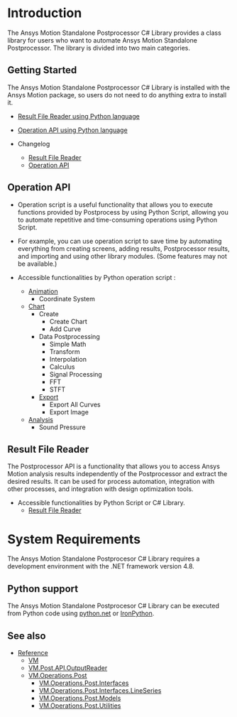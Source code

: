 # Introduction
The Ansys Motion Standalone Postprocessor C# Library provides a class library for users who want to automate Ansys Motion Standalone Postprocessor.
The library is divided into two main categories.

## Getting Started
The Ansys Motion Standalone Postprocessor C# Library is installed with the Ansys Motion package, so users do not need to do anything extra to install it.

* [Result File Reader using Python language](getting_started_result_file_reader_using_py.md)
* [Operation API using Python language](getting_started_operation_api_using_py.md)

* Changelog
	* [Result File Reader](changelog_result_file_reader_api.md)
	* [Operation API](changelog_operation_api.md)

## Operation API
* Operation script is a useful functionality that allows you to execute functions provided by Postprocess by using Python Script, allowing you to automate repetitive and time-consuming operations using Python Script.
 
* For example, you can use operation script to save time by automating everything from creating screens, adding results, Postprocessor results, and importing and using other library modules. (Some features may not be available.)
 
* Accessible functionalities by Python operation script	:
	* [Animation](example_animation_for_operation_api.md)
		* Coordinate System
	* [Chart](example_chart_for_operation_api.md)
		* Create	
			* Create Chart
			* Add Curve
		* Data Postprocessing 
			* Simple Math
			* Transform
			* Interpolation
			* Calculus
			* Signal Processing
			* FFT
			* STFT
		* [Export](example_export_for_operation_api.md)
			* Export All Curves
			* Export Image
	* [Analysis](example_analysis_for_operation_api.md)
		* Sound Pressure

## Result File Reader
The Postprocessor API is a functionality that allows you to access Ansys Motion analysis results independently of the Postprocessor and extract the desired results. It can be used for process automation, integration with other processes, and integration with design optimization tools.
 * Accessible functionalities by Python Script or C# Library.
	* [Result File Reader](example_result_file_reader.md)

# System Requirements
The Ansys Motion Standalone Postprocesor C# Library requires a development environment with the .NET framework version 4.8.

## Python support
The Ansys Motion Standalone Postprocesor C# Library can be executed from Python code using [python.net](https://pythonnet.github.io/) or [IronPython](https://ironpython.net/).

## See also
* [Reference](lib/VM.md)
	* [VM](lib/VM.md)
	* [VM.Post.API.OutputReader](lib/VM.Post.API.OutputReader.md)
	* [VM.Operations.Post](lib/VM.Operations.Post.Interfaces.md)
		* [VM.Operations.Post.Interfaces](lib/VM.Operations.Post.Interfaces.md)
		* [VM.Operations.Post.Interfaces.LineSeries](lib/VM.Operations.Post.Interfaces.LineSeries.md)
		* [VM.Operations.Post.Models](lib/VM.Operations.Post.Models.md)
		* [VM.Operations.Post.Utilities](lib/VM.Operations.Post.Utilities.md)